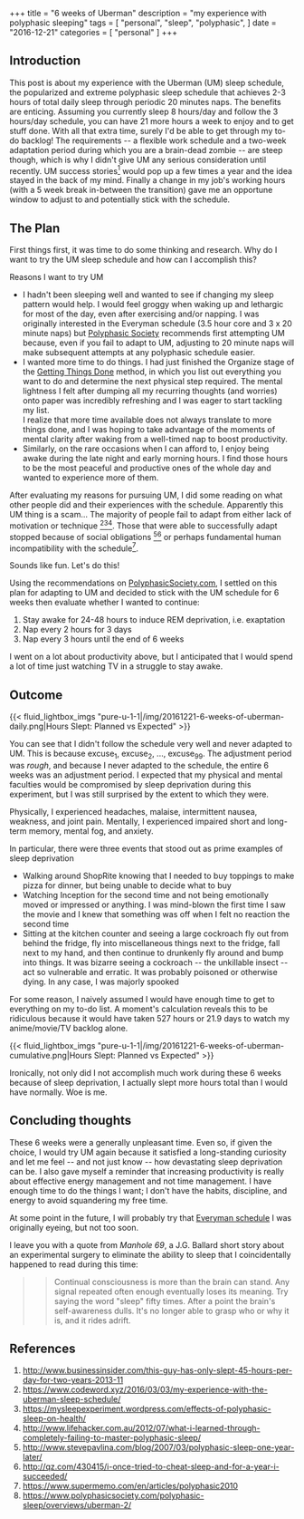 +++
title = "6 weeks of Uberman"
description = "my experience with polyphasic sleeping"
tags = [
    "personal",
    "sleep",
    "polyphasic",
]
date = "2016-12-21"
categories = [
    "personal"
]
+++

## Introduction
This post is about my experience with the Uberman (UM) sleep schedule, the popularized and extreme polyphasic sleep schedule that achieves 2-3 hours of total daily sleep through periodic 20 minutes naps. The benefits are enticing. Assuming you currently sleep 8 hours/day and follow the 3 hours/day schedule, you can have 21 more hours a week to enjoy and to get stuff done. With all that extra time, surely I'd be able to get through my to-do backlog! The requirements -- a flexible work schedule and a two-week adaptation period during which you are a brain-dead zombie -- are steep though, which is why I didn't give UM any serious consideration until recently. UM success stories[<sup>1</sup>][1] would pop up a few times a year and the idea stayed in the back of my mind. Finally a change in my job's working hours (with a 5 week break in-between the transition) gave me an opportune window to adjust to and potentially stick with the schedule.

## The Plan
First things first, it was time to do some thinking and research. Why do I want to try the UM sleep schedule and how can I accomplish this?

Reasons I want to try UM

* I hadn't been sleeping well and wanted to see if changing my sleep pattern would help. I would feel groggy when waking up and lethargic for most of the day, even after exercising and/or napping. I was originally interested in the Everyman schedule (3.5 hour core and 3 x 20 minute naps) but [Polyphasic Society](http://www.polyphasicsociety.com/polyphasic-sleep/overviews/everyman) recommends first attempting UM because, even if you fail to adapt to UM, adjusting to 20 minute naps will make subsequent attempts at any polyphasic schedule easier.
* I wanted more time to do things. I had just finished the Organize stage of the [Getting Things Done](https://en.wikipedia.org/wiki/Getting_Things_Done) method, in which you list out everything you want to do and determine the next physical step required. The mental lightness I felt after dumping all my recurring thoughts (and worries) onto paper was incredibly refreshing and I was eager to start tackling my list.  
I realize that more time available does not always translate to more things done, and I was hoping to take advantage of the moments of mental clarity after waking from a well-timed nap to boost productivity.
* Similarly, on the rare occasions when I can afford to, I enjoy being awake during the late night and early morning hours. I find those hours to be the most peaceful and productive ones of the whole day and wanted to experience more of them.

After evaluating my reasons for pursuing UM, I did some reading on what other people did and their experiences with the schedule. Apparently this UM thing is a scam... The majority of people fail to adapt from either lack of motivation or technique [<sup>2</sup>][2][<sup>3</sup>][3][<sup>4</sup>][4]. Those that were able to successfully adapt stopped because of social obligations [<sup>5</sup>][5][<sup>6</sup>][6] or perhaps fundamental human incompatibility with the schedule[<sup>7</sup>][7].

Sounds like fun. Let's do this!

Using the recommendations on [PolyphasicSociety.com](http://polyphasicsociety.com/polyphasic-sleep/overviews/), I settled on this plan for adapting to UM and decided to stick with the UM schedule for 6 weeks then evaluate whether I wanted to continue:

1. Stay awake for 24-48 hours to induce REM deprivation, i.e. exaptation
2. Nap every 2 hours for 3 days
3. Nap every 3 hours until the end of 6 weeks

I went on a lot about productivity above, but I anticipated that I would spend a lot of time just watching TV in a struggle to stay awake.

## Outcome
{{< fluid_lightbox_imgs "pure-u-1-1|/img/20161221-6-weeks-of-uberman-daily.png|Hours Slept: Planned vs Expected" >}}

You can see that I didn't follow the schedule very well and never adapted to UM. This is because excuse<sub>1</sub>, excuse<sub>2</sub>, ..., excuse<sub>99</sub>. The adjustment period was *rough*, and because I never adapted to the schedule, the entire 6 weeks was an adjustment period. I expected that my physical and mental faculties would be compromised by sleep deprivation during this experiment, but I was still surprised by the extent to which they were.

Physically, I experienced headaches, malaise, intermittent nausea, weakness, and joint pain. Mentally, I experienced impaired short and long-term memory, mental fog, and anxiety.

In particular, there were three events that stood out as prime examples of sleep deprivation

* Walking around ShopRite knowing that I needed to buy toppings to make pizza for dinner, but being unable to decide what to buy
* Watching Inception for the second time and not being emotionally moved or impressed or anything. I was mind-blown the first time I saw the movie and I knew that something was off when I felt no reaction the second time
* Sitting at the kitchen counter and seeing a large cockroach fly out from behind the fridge, fly into miscellaneous things next to the fridge, fall next to my hand, and then continue to drunkenly fly around and bump into things. It was bizarre seeing a cockroach -- the unkillable insect -- act so vulnerable and erratic. It was probably poisoned or otherwise dying. In any case, I was majorly spooked

For some reason, I naively assumed I would have enough time to get to everything on my to-do list. A moment's calculation reveals this to be ridiculous because it would have taken 527 hours or 21.9 days to watch my anime/movie/TV backlog alone.

{{< fluid_lightbox_imgs "pure-u-1-1|/img/20161221-6-weeks-of-uberman-cumulative.png|Hours Slept: Planned vs Expected" >}}

Ironically, not only did I not accomplish much work during these 6 weeks because of sleep deprivation, I actually slept more hours total than I would have normally. Woe is me.

## Concluding thoughts
These 6 weeks were a generally unpleasant time. Even so, if given the choice, I would try UM again because it satisfied a long-standing curiosity and let me feel -- and not just know -- how devastating sleep deprivation can be. I also gave myself a reminder that increasing productivity is really about effective energy management and not time management. I have enough time to do the things I want; I don't have the habits, discipline, and energy to avoid squandering my free time.

At some point in the future, I will probably try that [Everyman schedule](http://www.polyphasicsociety.com/polyphasic-sleep/overviews/everyman) I was originally eyeing, but not too soon.

I leave you with a quote from *Manhole 69*, a J.G. Ballard short story about an experimental surgery to eliminate the ability to sleep that I coincidentally happened to read during this time:

>> Continual consciousness is more than the brain can stand. Any signal repeated often enough eventually loses its meaning. Try saying the word "sleep" fifty times. After a point the brain's self-awareness dulls. It's no longer able to grasp who or why it is, and it rides adrift.

[1]: http://www.businessinsider.com/this-guy-has-only-slept-45-hours-per-day-for-two-years-2013-11
[2]: https://www.codeword.xyz/2016/03/03/my-experience-with-the-uberman-sleep-schedule/
[3]: https://mysleepexperiment.wordpress.com/effects-of-polyphasic-sleep-on-health/
[4]: http://www.lifehacker.com.au/2012/07/what-i-learned-through-completely-failing-to-master-polyphasic-sleep/
[5]: http://www.stevepavlina.com/blog/2007/03/polyphasic-sleep-one-year-later/
[6]: http://qz.com/430415/i-once-tried-to-cheat-sleep-and-for-a-year-i-succeeded/
[7]: https://www.supermemo.com/en/articles/polyphasic2010
[8]: https://www.polyphasicsociety.com/polyphasic-sleep/overviews/uberman-2/

## References
1. http://www.businessinsider.com/this-guy-has-only-slept-45-hours-per-day-for-two-years-2013-11
2. https://www.codeword.xyz/2016/03/03/my-experience-with-the-uberman-sleep-schedule/
3. https://mysleepexperiment.wordpress.com/effects-of-polyphasic-sleep-on-health/
4. http://www.lifehacker.com.au/2012/07/what-i-learned-through-completely-failing-to-master-polyphasic-sleep/
5. http://www.stevepavlina.com/blog/2007/03/polyphasic-sleep-one-year-later/
6. http://qz.com/430415/i-once-tried-to-cheat-sleep-and-for-a-year-i-succeeded/
7. https://www.supermemo.com/en/articles/polyphasic2010
8. https://www.polyphasicsociety.com/polyphasic-sleep/overviews/uberman-2/